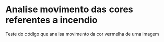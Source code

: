 # Analise movimento das cores referentes a incendio
 Teste do código que analisa movimento da cor vermelha de uma imagem
